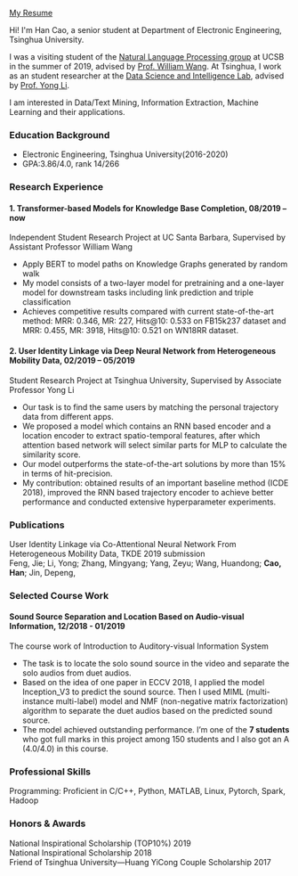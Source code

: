 [My Resume](https://github.com/caoh18/caoh18.github.io/blob/master/CV_HanCao.pdf)

Hi! I'm Han Cao, a senior student at Department of Electronic Engineering, Tsinghua University.

I was a visiting student of the [Natural Language Processing group](http://nlp.cs.ucsb.edu/) at UCSB in the summer of 2019, advised by [Prof. William Wang](https://sites.cs.ucsb.edu/~william/). At Tsinghua, I work as an student researcher at the [Data Science and Intelligence Lab](http://fi.ee.tsinghua.edu.cn/), advised by [Prof. Yong Li](http://fi.ee.tsinghua.edu.cn/~liyong/).

I am interested in Data/Text Mining, Information Extraction, Machine Learning and their applications.

### Education Background
* Electronic Engineering, Tsinghua University(2016-2020)
* GPA:3.86/4.0, rank 14/266

### Research Experience
#### 1. Transformer-based Models for Knowledge Base Completion, 08/2019 – now
Independent Student Research Project at UC Santa Barbara, Supervised by Assistant Professor William Wang
* Apply BERT to model paths on Knowledge Graphs generated by random walk
* My model consists of a two-layer model for pretraining and a one-layer model for downstream tasks including link prediction and triple classification
* Achieves competitive results compared with current state-of-the-art method: MRR: 0.346, MR: 227, Hits@10: 0.533 on FB15k237 dataset and MRR: 0.455, MR: 3918, Hits@10: 0.521 on WN18RR dataset.

#### 2. User Identity Linkage via Deep Neural Network from Heterogeneous Mobility Data, 02/2019 – 05/2019  
Student Research Project at Tsinghua University, Supervised by Associate Professor Yong Li
* Our task is to find the same users by matching the personal trajectory data from different apps.
* We proposed a model which contains an RNN based encoder and a location encoder to extract spatio-temporal features, after which attention based network will select similar parts for MLP to calculate the similarity score.
* Our model outperforms the state-of-the-art solutions by more than 15% in terms of hit-precision.
* My contribution: obtained results of an important baseline method (ICDE 2018), improved the RNN based trajectory encoder to achieve better performance and conducted extensive hyperparameter experiments.

### Publications
User Identity Linkage via Co-Attentional Neural Network From Heterogeneous Mobility Data, TKDE 2019 submission  
Feng, Jie; Li, Yong; Zhang, Mingyang; Yang, Zeyu; Wang, Huandong; **Cao, Han**; Jin, Depeng, 

### Selected Course Work
#### Sound Source Separation and Location Based on Audio-visual Information, 12/2018 - 01/2019
The course work of Introduction to Auditory-visual Information System
* The task is to locate the solo sound source in the video and separate the solo audios from duet audios.
* Based on the idea of one paper in ECCV 2018, I applied the model Inception_V3 to predict the sound source. Then I used MIML (multi-instance multi-label) model and NMF (non-negative matrix factorization) algorithm to separate the duet audios based on the predicted sound source.
* The model achieved outstanding performance. I’m one of the **7 students** who got full marks in this project among 150 students and I also got an A (4.0/4.0) in this course.

### Professional Skills
Programming: Proficient in C/C++, Python, MATLAB, Linux, Pytorch, Spark, Hadoop

### Honors & Awards
National Inspirational Scholarship (TOP10%)                         2019   
National Inspirational Scholarship                                  2018  
Friend of Tsinghua University—Huang YiCong Couple Scholarship       2017  


